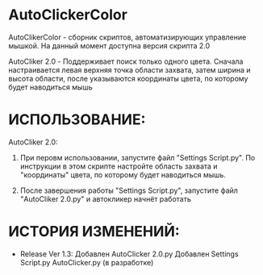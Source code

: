 # AutoClickerColor
AutoClikerColor - сборник скриптов, автоматизирующих управление мышкой. На данный момент доступна версия скрипта 2.0

AutoCliker 2.0 - Поддерживает поиск только одного цвета. Сначала настраивается левая верхняя точка области захвата, 
затем ширина и высота области, после указываются координаты цвета, по которому будет наводиться мышь

# ИСПОЛЬЗОВАНИЕ:

AutoCliker 2.0:

1. При перовм использовании, запустите файл "Settings Script.py". По инструкции в этом скрипте настройте область захвата и "координаты" цвета,
по которому будет наводиться мышь.

2. После завершения работы "Settings Script.py", запустите файл "AutoCliker 2.0.py" и автокликер начнёт работать



# ИСТОРИЯ ИЗМЕНЕНИЙ:

- Release Ver 1.3:
  Добавлен AutoClicker 2.0.py
  Добавлен Settings Script.py
  AutoClicker.py (в разработке)
